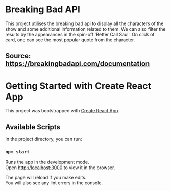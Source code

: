 # Breaking Bad API

This project utilises the breaking bad api to display all the characters of the show and some additional information related to them. We can also filter the results by the appearances in the spin-off 'Better Call Saul'. On click of card, one can see the most popular quote from the character.

## Source: https://breakingbadapi.com/documentation


# Getting Started with Create React App

This project was bootstrapped with [Create React App](https://github.com/facebook/create-react-app).

## Available Scripts

In the project directory, you can run:

### `npm start`

Runs the app in the development mode.\
Open [http://localhost:3000](http://localhost:3000) to view it in the browser.

The page will reload if you make edits.\
You will also see any lint errors in the console.

